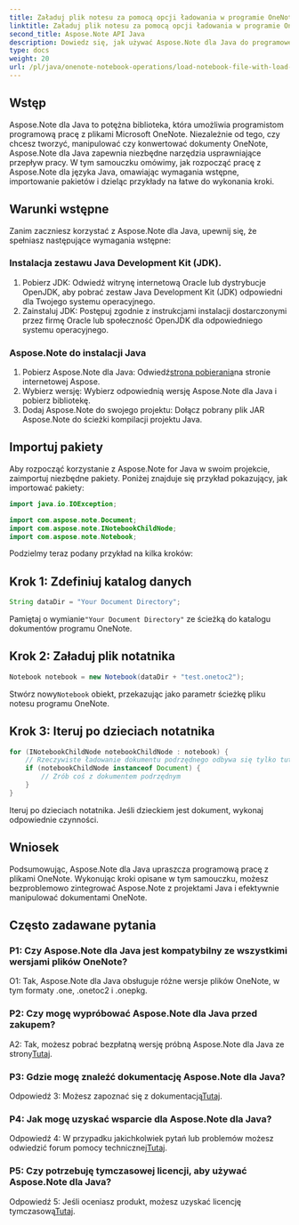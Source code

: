 ```yaml
---
title: Załaduj plik notesu za pomocą opcji ładowania w programie OneNote — Aspose.Note
linktitle: Załaduj plik notesu za pomocą opcji ładowania w programie OneNote — Aspose.Note
second_title: Aspose.Note API Java
description: Dowiedz się, jak używać Aspose.Note dla Java do programowego manipulowania plikami OneNote. Zacznij już teraz od naszego obszernego samouczka.
type: docs
weight: 20
url: /pl/java/onenote-notebook-operations/load-notebook-file-with-load-options/
---
```

## Wstęp

Aspose.Note dla Java to potężna biblioteka, która umożliwia programistom programową pracę z plikami Microsoft OneNote. Niezależnie od tego, czy chcesz tworzyć, manipulować czy konwertować dokumenty OneNote, Aspose.Note dla Java zapewnia niezbędne narzędzia usprawniające przepływ pracy. W tym samouczku omówimy, jak rozpocząć pracę z Aspose.Note dla języka Java, omawiając wymagania wstępne, importowanie pakietów i dzieląc przykłady na łatwe do wykonania kroki.

## Warunki wstępne

Zanim zaczniesz korzystać z Aspose.Note dla Java, upewnij się, że spełniasz następujące wymagania wstępne:

### Instalacja zestawu Java Development Kit (JDK).

1. Pobierz JDK: Odwiedź witrynę internetową Oracle lub dystrybucje OpenJDK, aby pobrać zestaw Java Development Kit (JDK) odpowiedni dla Twojego systemu operacyjnego.
2. Zainstaluj JDK: Postępuj zgodnie z instrukcjami instalacji dostarczonymi przez firmę Oracle lub społeczność OpenJDK dla odpowiedniego systemu operacyjnego.

### Aspose.Note do instalacji Java

1.  Pobierz Aspose.Note dla Java: Odwiedź[strona pobierania](https://releases.aspose.com/note/java/)na stronie internetowej Aspose.
2. Wybierz wersję: Wybierz odpowiednią wersję Aspose.Note dla Java i pobierz bibliotekę.
3. Dodaj Aspose.Note do swojego projektu: Dołącz pobrany plik JAR Aspose.Note do ścieżki kompilacji projektu Java.

## Importuj pakiety

Aby rozpocząć korzystanie z Aspose.Note for Java w swoim projekcie, zaimportuj niezbędne pakiety. Poniżej znajduje się przykład pokazujący, jak importować pakiety:

```java
import java.io.IOException;

import com.aspose.note.Document;
import com.aspose.note.INotebookChildNode;
import com.aspose.note.Notebook;
```

Podzielmy teraz podany przykład na kilka kroków:

## Krok 1: Zdefiniuj katalog danych

```java
String dataDir = "Your Document Directory";
```

 Pamiętaj o wymianie`"Your Document Directory"` ze ścieżką do katalogu dokumentów programu OneNote.

## Krok 2: Załaduj plik notatnika

```java
Notebook notebook = new Notebook(dataDir + "test.onetoc2");
```

 Stwórz nowy`Notebook` obiekt, przekazując jako parametr ścieżkę pliku notesu programu OneNote.

## Krok 3: Iteruj po dzieciach notatnika

```java
for (INotebookChildNode notebookChildNode : notebook) {
    // Rzeczywiste ładowanie dokumentu podrzędnego odbywa się tylko tutaj.
    if (notebookChildNode instanceof Document) {
        // Zrób coś z dokumentem podrzędnym
    }
}
```

Iteruj po dzieciach notatnika. Jeśli dzieckiem jest dokument, wykonaj odpowiednie czynności.

## Wniosek

Podsumowując, Aspose.Note dla Java upraszcza programową pracę z plikami OneNote. Wykonując kroki opisane w tym samouczku, możesz bezproblemowo zintegrować Aspose.Note z projektami Java i efektywnie manipulować dokumentami OneNote.

## Często zadawane pytania

### P1: Czy Aspose.Note dla Java jest kompatybilny ze wszystkimi wersjami plików OneNote?

O1: Tak, Aspose.Note dla Java obsługuje różne wersje plików OneNote, w tym formaty .one, .onetoc2 i .onepkg.

### P2: Czy mogę wypróbować Aspose.Note dla Java przed zakupem?

 A2: Tak, możesz pobrać bezpłatną wersję próbną Aspose.Note dla Java ze strony[Tutaj](https://releases.aspose.com/).

### P3: Gdzie mogę znaleźć dokumentację Aspose.Note dla Java?

 Odpowiedź 3: Możesz zapoznać się z dokumentacją[Tutaj](https://reference.aspose.com/note/java/).

### P4: Jak mogę uzyskać wsparcie dla Aspose.Note dla Java?

 Odpowiedź 4: W przypadku jakichkolwiek pytań lub problemów możesz odwiedzić forum pomocy technicznej[Tutaj](https://forum.aspose.com/c/note/28).

### P5: Czy potrzebuję tymczasowej licencji, aby używać Aspose.Note dla Java?

 Odpowiedź 5: Jeśli oceniasz produkt, możesz uzyskać licencję tymczasową[Tutaj](https://purchase.aspose.com/temporary-license/).